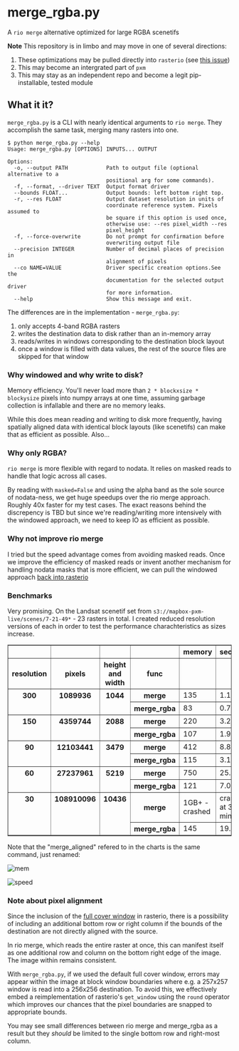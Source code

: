 # merge_rgba.py

A `rio merge` alternative optimized for large RGBA scenetifs

**Note**
This repository is in limbo and may move in one of several directions:

1. These optimizations may be pulled directly into `rasterio` (see [this issue](https://github.com/mapbox/rasterio/issues/507))
2. This may become an intergrated part of `pxm`
3. This may stay as an independent repo and become a legit pip-installable, tested module

## What it it?

`merge_rgba.py` is a CLI with nearly identical arguments to `rio merge`. They accomplish the same task, merging many rasters into one. 

```
$ python merge_rgba.py --help
Usage: merge_rgba.py [OPTIONS] INPUTS... OUTPUT

Options:
  -o, --output PATH            Path to output file (optional alternative to a
                               positional arg for some commands).
  -f, --format, --driver TEXT  Output format driver
  --bounds FLOAT...            Output bounds: left bottom right top.
  -r, --res FLOAT              Output dataset resolution in units of
                               coordinate reference system. Pixels assumed to
                               be square if this option is used once,
                               otherwise use: --res pixel_width --res
                               pixel_height
  -f, --force-overwrite        Do not prompt for confirmation before
                               overwriting output file
  --precision INTEGER          Number of decimal places of precision in
                               alignment of pixels
  --co NAME=VALUE              Driver specific creation options.See the
                               documentation for the selected output driver
                               for more information.
  --help                       Show this message and exit.
```

The differences are in the implementation - `merge_rgba.py`:

1. only accepts 4-band RGBA rasters
2. writes the destination data to disk rather than an in-memory array
3. reads/writes in windows corresponding to the destination block layout
4. once a window is filled with data values, the rest of the source files are skipped for that window

### Why windowed and why write to disk? 

Memory efficiency. You'll never load more than `2 * blockxsize * blockysize` pixels into numpy arrays at one time, assuming garbage collection is infallable and there are no memory leaks.

While this does mean reading and writing to disk more frequently, having spatially aligned data with identical block layouts (like scenetifs) can make that as efficient as possible. Also...

### Why only RGBA?

`rio merge` is more flexible with regard to nodata. It relies on masked reads to handle that logic across all cases. 

By reading with `masked=False` and using the alpha band as the sole source of nodata-ness, we get huge speedups over the rio merge approach. Roughly 40x faster for my test cases. The exact reasons behind the discrepency is TBD but since we're reading/writing more intensively with the windowed approach, we need to keep IO as efficient as possible.

### Why not improve rio merge

I tried but the speed advantage comes from avoiding masked reads. Once we improve the efficiency of masked reads or invent another mechanism for handling nodata masks that is more efficient, we can pull the windowed approach [back into rasterio](https://github.com/mapbox/rasterio/issues/507)


### Benchmarks

Very promising. On the Landsat scenetif set from `s3://mapbox-pxm-live/scenes/7-21-49*` - 23 rasters in total. I created reduced resolution versions of each in order to test the performance charachteristics as sizes increase.

<table class="dataframe" border="1">
  <thead>
    <tr style="text-align: right;">
      <th></th>
      <th></th>
      <th></th>
      <th></th>
      <th>memory</th>
      <th>seconds</th>
    </tr>
    <tr>
      <th>resolution</th>
      <th>pixels</th>
      <th>height and width</th>
      <th>func</th>
      <th></th>
      <th></th>
    </tr>
  </thead>
  <tbody>
    <tr>
      <th rowspan="2" valign="top">300</th>
      <th rowspan="2" valign="top">1089936</th>
      <th rowspan="2" valign="top">1044</th>
      <th>merge</th>
      <td>135</td>
      <td>1.10</td>
    </tr>
    <tr>
      <th>merge_rgba</th>
      <td>83</td>
      <td>0.70</td>
    </tr>
    <tr>
      <th rowspan="2" valign="top">150</th>
      <th rowspan="2" valign="top">4359744</th>
      <th rowspan="2" valign="top">2088</th>
      <th>merge</th>
      <td>220</td>
      <td>3.20</td>
    </tr>
    <tr>
      <th>merge_rgba</th>
      <td>107</td>
      <td>1.90</td>
    </tr>
    <tr>
      <th rowspan="2" valign="top">90</th>
      <th rowspan="2" valign="top">12103441</th>
      <th rowspan="2" valign="top">3479</th>
      <th>merge</th>
      <td>412</td>
      <td>8.85</td>
    </tr>
    <tr>
      <th>merge_rgba</th>
      <td>115</td>
      <td>3.10</td>
    </tr>
    <tr>
      <th rowspan="2" valign="top">60</th>
      <th rowspan="2" valign="top">27237961</th>
      <th rowspan="2" valign="top">5219</th>
      <th>merge</th>
      <td>750</td>
      <td>25.00</td>
    </tr>
    <tr>
      <th>merge_rgba</th>
      <td>121</td>
      <td>7.00</td>
    </tr>
    <tr>
      <th rowspan="2" valign="top">30</th>
      <th rowspan="2" valign="top">108910096</th>
      <th rowspan="2" valign="top">10436</th>
      <th>merge</th>
      <td>1GB+ - crashed</td>
      <td>crashed at 38 minutes</td>
    </tr>
    <tr>
      <th>merge_rgba</th>
      <td>145</td>
      <td>19.80</td>
    </tr>
  </tbody>
</table>

Note that the "merge_aligned" refered to in the charts is the same command, just renamed:

![mem](https://gist.githubusercontent.com/perrygeo/063dddae6fa134908861/raw/ac2c2200e564e8b89ed1d78383e962f22ccfa21c/mem.png)

![speed](https://gist.githubusercontent.com/perrygeo/063dddae6fa134908861/raw/ac2c2200e564e8b89ed1d78383e962f22ccfa21c/time.png)

### Note about pixel alignment

Since the inclusion of the [full cover window](https://github.com/mapbox/rasterio/pull/466) in rasterio, there is a possibility of including an additional bottom row or right column if the bounds of the destination are not directly aligned with the source.

In rio merge, which reads the entire raster at once, this can manifest itself as one additional row and column on the bottom right edge of the image. The image within remains consistent.

With `merge_rgba.py`, if we used the default full cover window, errors may appear within the image at block window boundaries where e.g. a 257x257 window is read into a 256x256 destination. To avoid this, we effectively embed a reimplementation of rasterio's `get_window` using the `round` operator which improves our chances that the pixel boundaries are snapped to appropriate bounds.

You may see small differences between rio merge and merge_rgba as a result but they *should* be limited to the single bottom row and right-most column.
